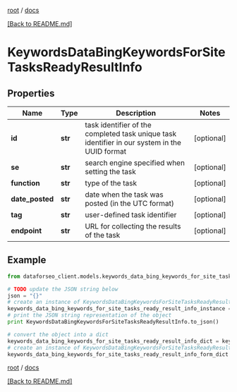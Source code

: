 [root](./../ "root") / [docs](./ "docs")

[[Back to README.md]](./../README.md "[Back to README.md]")

# KeywordsDataBingKeywordsForSiteTasksReadyResultInfo

## Properties

Name | Type | Description | Notes
------------ | ------------- | ------------- | -------------
**id** | **str** | task identifier of the completed task unique task identifier in our system in the UUID format | [optional]
**se** | **str** | search engine specified when setting the task | [optional]
**function** | **str** | type of the task | [optional]
**date_posted** | **str** | date when the task was posted (in the UTC format) | [optional]
**tag** | **str** | user-defined task identifier | [optional]
**endpoint** | **str** | URL for collecting the results of the task | [optional]

## Example

```python
from dataforseo_client.models.keywords_data_bing_keywords_for_site_tasks_ready_result_info import KeywordsDataBingKeywordsForSiteTasksReadyResultInfo

# TODO update the JSON string below
json = "{}"
# create an instance of KeywordsDataBingKeywordsForSiteTasksReadyResultInfo from a JSON string
keywords_data_bing_keywords_for_site_tasks_ready_result_info_instance = KeywordsDataBingKeywordsForSiteTasksReadyResultInfo.from_json(json)
# print the JSON string representation of the object
print KeywordsDataBingKeywordsForSiteTasksReadyResultInfo.to_json()

# convert the object into a dict
keywords_data_bing_keywords_for_site_tasks_ready_result_info_dict = keywords_data_bing_keywords_for_site_tasks_ready_result_info_instance.to_dict()
# create an instance of KeywordsDataBingKeywordsForSiteTasksReadyResultInfo from a dict
keywords_data_bing_keywords_for_site_tasks_ready_result_info_form_dict = keywords_data_bing_keywords_for_site_tasks_ready_result_info.from_dict(keywords_data_bing_keywords_for_site_tasks_ready_result_info_dict)
```

  

[root](./../ "root") / [docs](./ "docs")

[[Back to README.md]](./../README.md "[Back to README.md]")